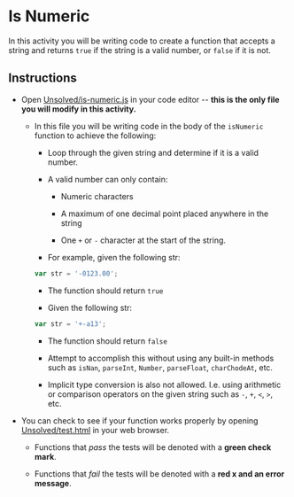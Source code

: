 # Is Numeric

In this activity you will be writing code to create a function that accepts a string and returns `true` if the string is a valid number, or `false` if it is not.

## Instructions

- Open [Unsolved/is-numeric.js](Unsolved/is-numeric.js) in your code editor -- **this is the only file you will modify in this activity.**

  - In this file you will be writing code in the body of the `isNumeric` function to achieve the following:

    - Loop through the given string and determine if it is a valid number.

    - A valid number can only contain:

      - Numeric characters

      - A maximum of one decimal point placed anywhere in the string

      - One `+` or `-` character at the start of the string.

    - For example, given the following str:

    ```js
    var str = '-0123.00';
    ```

    - The function should return `true`

    - Given the following str:

    ```js
    var str = '+-a13';
    ```

    - The function should return `false`

    - Attempt to accomplish this without using any built-in methods such as `isNan`, `parseInt`, `Number`, `parseFloat`, `charChodeAt`, etc.

    - Implicit type conversion is also not allowed. I.e. using arithmetic or comparison operators on the given string such as `-`, `+`, `<`, `>`, etc.

- You can check to see if your function works properly by opening [Unsolved/test.html](Unsolved/test.html) in your web browser.

  - Functions that _pass_ the tests will be denoted with a **green check mark**.

  - Functions that _fail_ the tests will be denoted with a **red x and an error message**.

